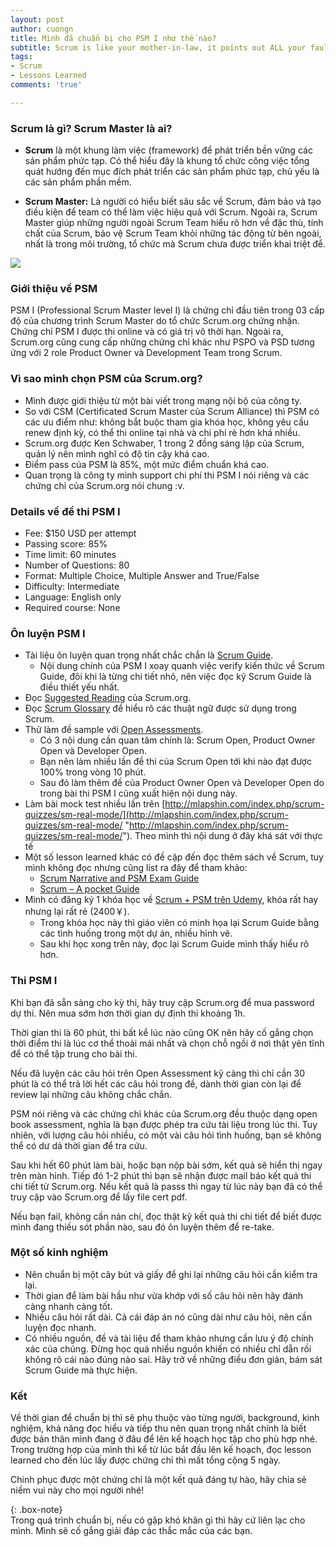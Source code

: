 ```yaml
---
layout: post
author: cuongn
title: Mình đã chuẩn bị cho PSM I như thế nào?
subtitle: Scrum is like your mother-in-law, it points out ALL your faults - Ken Schwaber
tags:
- Scrum
- Lessons Learned
comments: 'true'

---
```

### Scrum là gì? Scrum Master là ai?

* **Scrum** là một khung làm việc (framework) để phát triển bền vững các sản phẩm phức tạp. Có thể hiểu đây là khung tổ chức công việc tổng quát hướng đến mục đích phát triển các sản phẩm phức tạp, chủ yếu là các sản phẩm phần mềm.


* **Scrum Master:** Là người có hiểu biết sâu sắc về Scrum, đảm bảo và tạo điều kiện để team có thể làm việc hiệu quả với Scrum. Ngoài ra, Scrum Master giúp những người ngoài Scrum Team hiểu rõ hơn về đặc thù, tính chất của Scrum, bảo vệ Scrum Team khỏi những tác động từ bên ngoài, nhất là trong môi trường, tổ chức mà Scrum chưa được triển khai triệt để.

![](/uploads/20200617-b32b7985-7e65-4b0d-b555-8d6d26da6157.png)

### Giới thiệu về PSM

PSM I (Professional Scrum Master level I) là chứng chỉ đầu tiên trong 03 cấp độ của chương trình Scrum Master do tổ chức Scrum.org chứng nhận. Chứng chỉ PSM I được thi online và có giá trị vô thời hạn. Ngoài ra, Scrum.org cũng cung cấp những chứng chỉ khác như PSPO và PSD tương ứng với 2 role Product Owner và Development Team trong Scrum.

### Vì sao mình chọn PSM của Scrum.org?

* Mình được giới thiệu từ một bài viết trong mạng nội bộ của công ty.
* So với CSM (Certificated Scrum Master của Scrum Alliance) thì PSM có các ưu điểm như: không bắt buộc tham gia khóa học, không yêu cầu renew định kỳ, có thể thi online tại nhà và chi phí rẻ hơn khá nhiều.
* Scrum.org được Ken Schwaber, 1 trong 2 đồng sáng lập của Scrum, quản lý nên mình nghĩ có độ tin cậy khá cao.
* Điểm pass của PSM là 85%, một mức điểm chuẩn khá cao.
* Quan trọng là công ty mình support chi phí thi PSM I nói riêng và các chứng chỉ của Scrum.org nói chung :v.

### Details về đề thi PSM I

* Fee: $150 USD per attempt
* Passing score: 85%
* Time limit: 60 minutes
* Number of Questions: 80
* Format: Multiple Choice, Multiple Answer and True/False
* Difficulty: Intermediate
* Language: English only
* Required course: None

### Ôn luyện PSM I

* Tài liệu ôn luyện quan trọng nhất chắc chắn là [Scrum Guide](https://scrumguides.org/scrum-guide.html "Scrum Guide").
  * Nội dung chính của PSM I xoay quanh việc verify kiến thức về Scrum Guide, đôi khi là từng chi tiết nhỏ, nên việc đọc kỹ Scrum Guide là điều thiết yếu nhất.
* Đọc [Suggested Reading](https://www.scrum.org/resources/suggested-reading-professional-scrum-master "Suggested Reading") của Scrum.org.
* Đọc [Scrum Glossary](https://www.scrum.org/Resources/Scrum-Glossary) để hiểu rõ các thuật ngữ được sử dụng trong Scrum.
* Thử làm đề sample với [Open Assessments](https://www.scrum.org/open-assessments).
  * Có 3 nội dung cần quan tâm chính là: Scrum Open, Product Owner Open và Developer Open.
  * Bạn nên làm nhiều lần đề thi của Scrum Open tới khi nào đạt được 100% trong vòng 10 phút.
  * Sau đó làm thêm đề của Product Owner Open và Developer Open do trong bài thi PSM I cũng xuất hiện nội dung này.
* Làm bài mock test nhiều lần trên [http://mlapshin.com/index.php/scrum-quizzes/sm-real-mode/](http://mlapshin.com/index.php/scrum-quizzes/sm-real-mode/ "http://mlapshin.com/index.php/scrum-quizzes/sm-real-mode/"). Theo mình thì nội dung ở đây khá sát với thực tế
* Một số lesson learned khác có đề cập đến đọc thêm sách về Scrum, tuy mình không đọc nhưng cũng list ra đây để tham khảo:
  * [Scrum Narrative and PSM Exam Guide](https://amzn.to/3e8Epj7)
  * [Scrum – A pocket Guide](https://amzn.to/2DpAotR)
* Mình có đăng ký 1 khóa học về [Scrum + PSM trên Udemy](https://www.udemy.com/course/scrum-master-certification-preparation-mock-exam-questions-psm-i/), khóa rất hay nhưng lại rất rẻ (2400￥).
  * Trong khóa học này thì giáo viên có minh họa lại Scrum Guide bằng các tình huống trong một dự án, nhiều hình vẽ.
  * Sau khi học xong trên này, đọc lại Scrum Guide mình thấy hiểu rõ hơn.

### Thi PSM I

Khi bạn đã sẵn sàng cho kỳ thi, hãy truy cập Scrum.org để mua password dự thi. Nên mua sớm hơn thời gian dự định thi khoảng 1h.

Thời gian thi là 60 phút, thi bất kể lúc nào cũng OK nên hãy cố gắng chọn thời điểm thi là lúc cơ thể thoải mái nhất và chọn chỗ ngồi ở nơi thật yên tĩnh để có thể tập trung cho bài thi.

Nếu đã luyện các câu hỏi trên Open Assessment kỹ càng thì chỉ cần 30 phút là có thể trả lời hết các câu hỏi trong đề, dành thời gian còn lại để review lại những câu không chắc chắn.

PSM nói riêng và các chứng chỉ khác của Scrum.org đều thuộc dạng open book assessment, nghĩa là bạn được phép tra cứu tài liệu trong lúc thi. Tuy nhiên, với lượng câu hỏi nhiều, có một vài câu hỏi tình huống, bạn sẽ không thể có dư dả thời gian để tra cứu.

Sau khi hết 60 phút làm bài, hoặc bạn nộp bài sớm, kết quả sẽ hiển thị ngay trên màn hình. Tiếp đó 1-2 phút thì bạn sẽ nhận được mail báo kết quả thi chi tiết từ Scrum.org. Nếu kết quả là passs thì ngay từ lúc này bạn đã có thể truy cập vào Scrum.org để lấy file cert pdf.

Nếu bạn fail, không cần nản chí, đọc thật kỹ kết quả thi chi tiết để biết được mình đang thiếu sót phần nào, sau đó ôn luyện thêm để re-take.

### Một số kinh nghiệm

* Nên chuẩn bị một cây bút và giấy để ghi lại những câu hỏi cần kiểm tra lại.
* Thời gian để làm bài hầu như vừa khớp với số câu hỏi nên hãy đánh càng nhanh càng tốt.
* Nhiều câu hỏi rất dài. Cả cái đáp án nó cũng dài như câu hỏi, nên cần luyện đọc nhanh.
* Có nhiều nguồn, đề và tài liệu để tham khảo nhưng cần lưu ý độ chính xác của chúng. Đừng học quá nhiều nguồn khiến có nhiều chỉ dẫn rồi không rõ cái nào đúng nào sai. Hãy trở về những điều đơn giản, bám sát Scrum Guide mà thực hiện.

### Kết

Về thời gian để chuẩn bị thì sẽ phụ thuộc vào từng người, background, kinh nghiệm, khả năng đọc hiểu và tiếp thu nên quan trọng nhất chính là biết được bản thân mình đang ở đâu để lên kế hoạch học tập cho phù hợp nhé. Trong trường hợp của mình thì kể từ lúc bắt đầu lên kế hoạch, đọc lesson learned cho đến lúc lấy được chứng chỉ thì mất tổng cộng 5 ngày.

Chinh phục được một chứng chỉ là một kết quả đáng tự hào, hãy chia sẻ niềm vui này cho mọi người nhé!

{: .box-note}  
Trong quá trình chuẩn bị, nếu có gặp khó khăn gì thì hãy cứ liên lạc cho mình. Mình sẽ cố gắng giải đáp các thắc mắc của các bạn.